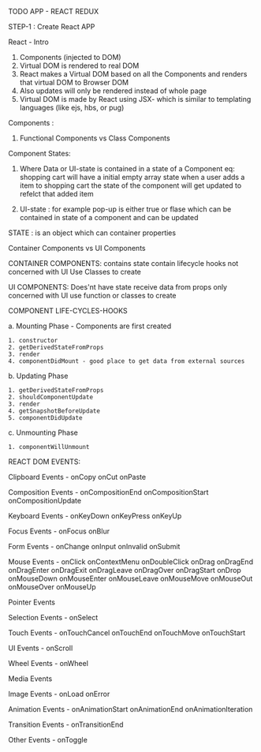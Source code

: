 TODO APP - REACT REDUX 

STEP-1 : Create React APP

React - Intro
1. Components (injected to DOM)
2. Virtual DOM is rendered to real DOM
3. React makes a Virtual DOM based on all the Components and renders that virtual DOM to Browser DOM
4. Also updates will only be rendered instead of whole page
5. Virtual DOM is made by React using JSX- which is similar to templating languages (like ejs, hbs, or pug)

Components :
1. Functional Components   vs   Class Components

Component States:

1. Where Data or UI-state is contained in a state of a Component
eq: shopping cart will have a initial empty array state
when a user adds a item to shopping cart the state of the component will get updated to refelct that added item

2. UI-state : for example pop-up is either true or flase which can be contained in state of a component and can be updated

STATE : is an object which can container properties

Container Components vs UI Components

CONTAINER COMPONENTS:
contains state
contain lifecycle hooks
not concerned with UI
Use Classes to create

UI COMPONENTS:
Does'nt have state
receive data from props
only concerned with UI
use function or classes to create

COMPONENT LIFE-CYCLES-HOOKS

a. Mounting Phase - Components are first created

    1. constructor
    2. getDerivedStateFromProps
    3. render
    4. componentDidMount - good place to get data from external sources

b. Updating Phase

    1. getDerivedStateFromProps
    2. shouldComponentUpdate
    3. render
    4. getSnapshotBeforeUpdate
    5. componentDidUpdate

c. Unmounting Phase

    1. componentWillUnmount



REACT DOM EVENTS:

Clipboard Events - onCopy onCut onPaste

Composition Events - onCompositionEnd onCompositionStart onCompositionUpdate

Keyboard Events - onKeyDown onKeyPress onKeyUp

Focus Events - onFocus onBlur

Form Events - onChange onInput onInvalid onSubmit

Mouse Events - onClick onContextMenu onDoubleClick onDrag onDragEnd onDragEnter onDragExit
                onDragLeave onDragOver onDragStart onDrop onMouseDown onMouseEnter onMouseLeave
                onMouseMove onMouseOut onMouseOver onMouseUp

Pointer Events

Selection Events - onSelect

Touch Events - onTouchCancel onTouchEnd onTouchMove onTouchStart

UI Events - onScroll

Wheel Events - onWheel

Media Events

Image Events - onLoad onError

Animation Events - onAnimationStart onAnimationEnd onAnimationIteration

Transition Events - onTransitionEnd

Other Events - onToggle
